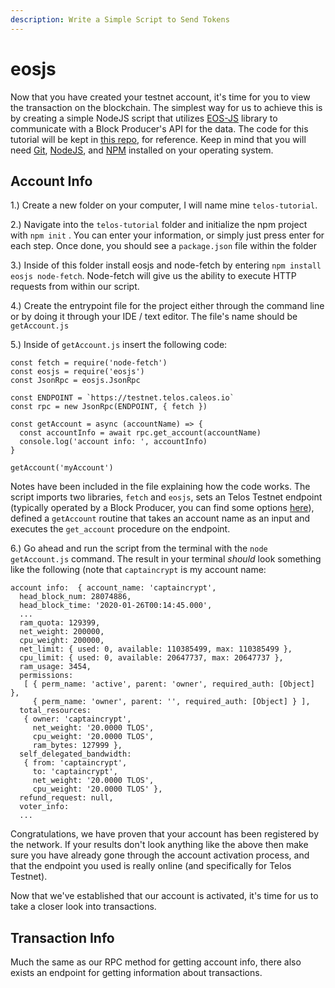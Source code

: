 ```yaml
---
description: Write a Simple Script to Send Tokens
---
```


# eosjs

Now that you have created your testnet account, it's time for you to view the transaction on the blockchain. The simplest way for us to achieve this is by creating a simple NodeJS script that utilizes [EOS-JS](https://github.com/EOSIO/eosjs) library to communicate with a Block Producer's API for the data. The code for this tutorial will be kept in [this repo](https://github.com/kylanhurt/telos-tutorial), for reference. Keep in mind that you will need [Git](https://git-scm.com), [NodeJS](https://nodejs.org/en/), and [NPM](https://www.npmjs.com/get-npm) installed on your operating system.

## Account Info

1.) Create a new folder on your computer, I will name mine `telos-tutorial`.

2.) Navigate into the `telos-tutorial` folder and initialize the npm project with `npm init` . You can enter your information, or simply just press enter for each step. Once done, you should see a `package.json` file within the folder

3.) Inside of this folder install eosjs and node-fetch by entering `npm install eosjs node-fetch`. Node-fetch will give us the ability to execute HTTP requests from within our script.

4.) Create the entrypoint file for the project either through the command line or by doing it through your IDE / text editor. The file's name should be `getAccount.js`

5.) Inside of `getAccount.js` insert the following code:

```
const fetch = require('node-fetch')
const eosjs = require('eosjs')
const JsonRpc = eosjs.JsonRpc

const ENDPOINT = `https://testnet.telos.caleos.io`
const rpc = new JsonRpc(ENDPOINT, { fetch })

const getAccount = async (accountName) => {
  const accountInfo = await rpc.get_account(accountName)
  console.log('account info: ', accountInfo)
}

getAccount('myAccount')
```

Notes have been included in the file explaining how the code works. The script imports two libraries, `fetch` and `eosjs`, sets an Telos Testnet endpoint (typically operated by a Block Producer, you can find some options [here](https://github.com/eostoolkit/eos-networks/blob/37de020991c3d6c7e2a0933c232181d7866ed7bb/networks.json#L223)), defined a `getAccount` routine that takes an account name as an input and executes the `get_account` procedure on the endpoint.

6.) Go ahead and run the script from the terminal with the `node getAccount.js` command. The result in your terminal _should_ look something like the following (note that `captaincrypt` is my account name:

```
account info:  { account_name: 'captaincrypt',
  head_block_num: 28074886,
  head_block_time: '2020-01-26T00:14:45.000',
  ...
  ram_quota: 129399,
  net_weight: 200000,
  cpu_weight: 200000,
  net_limit: { used: 0, available: 110385499, max: 110385499 },
  cpu_limit: { used: 0, available: 20647737, max: 20647737 },
  ram_usage: 3454,
  permissions:
   [ { perm_name: 'active', parent: 'owner', required_auth: [Object] },
     { perm_name: 'owner', parent: '', required_auth: [Object] } ],
  total_resources:
   { owner: 'captaincrypt',
     net_weight: '20.0000 TLOS',
     cpu_weight: '20.0000 TLOS',
     ram_bytes: 127999 },
  self_delegated_bandwidth:
   { from: 'captaincrypt',
     to: 'captaincrypt',
     net_weight: '20.0000 TLOS',
     cpu_weight: '20.0000 TLOS' },
  refund_request: null,
  voter_info:
  ...
```

Congratulations, we have proven that your account has been registered by the network. If your results don't look anything like the above then make sure you have already gone through the account activation process, and that the endpoint you used is really online (and specifically for Telos Testnet).

Now that we've established that our account is activated, it's time for us to take a closer look into transactions.

## Transaction Info

Much the same as our RPC method for getting account info, there also exists an endpoint for getting information about transactions.
